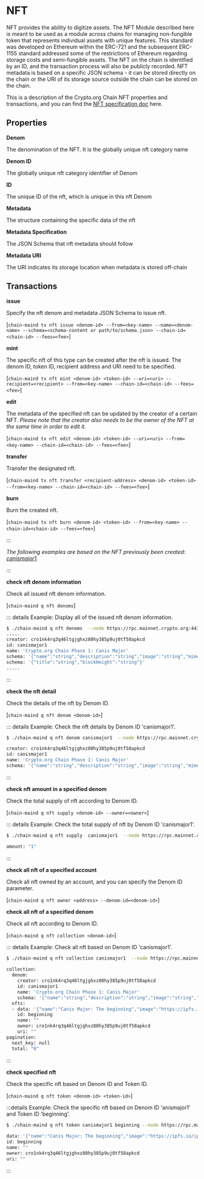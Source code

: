 # NFT 

NFT provides the ability to digitize assets. The NFT Module described here is meant to be used as a module across chains for managing non-fungible token that represents individual assets with unique features. This standard was developed on Ethereum within the ERC-721 and the subsequent ERC-1155 standard addressed some of the restrictions of Ethereum regarding storage costs and semi-fungible assets.
The NFT on the chain is identified by an ID, and the transaction process will also be publicly recorded. NFT metadata is based on a specific JSON schema - it can be stored directly on the chain or the URI of its storage source outside the chain can be stored on the chain. 

This is a description of the Crypto.org Chain NFT properties and transactions, and you can find the [NFT specification doc](https://github.com/crypto-org-chain/chain-main/tree/master/x/nft/spec) here.

## Properties

**Denom**

The denomination of the NFT. It is the globally unique nft category name

**Denom ID** 

The globally unique nft category identifier of Denom

**ID**

The unique ID of the nft, which is unique in this nft Denom

**Metadata**

The structure containing the specific data of the nft

**Metadata Specification**

The JSON Schema that nft metadata should follow

**Metadata URI**

The URI indicates its storage location when metadata is stored off-chain



## Transactions

**issue**

Specify the nft denom and metadata JSON Schema to issue nft.

[`chain-maind tx nft issue <denom-id> --from=<key-name> --name=<denom-name> --schema=<schema-content or path/to/schema.json> --chain-id=<chain-id> --fees=<fee>`]
  
**mint**

The specific nft of this type can be created after the nft is issued. The denom ID, token ID, recipient address and URI need to be specified.

[`chain-maind tx nft mint <denom-id> <token-id> --uri=<uri> --recipient=<recipient> --from=<key-name> --chain-id=<chain-id> --fees=<fee>`]

**edit**
  
The metadata of the specified nft can be updated by the creator of a certain NFT. 
*Please note that the creator also needs to be the owner of the NFT at the same time in order to edit it.*

[`chain-maind tx nft edit <denom-id> <token-id> --uri=<uri> --from=<key-name> --chain-id=<chain-id> --fees=<fee>`]

**transfer**
  
Transfer the designated nft.

[`chain-maind tx nft transfer <recipient-address> <denom-id> <token-id> --from=<key-name> --chain-id=<chain-id> --fees=<fee>`]

**burn**
  
Burn the created nft.

[`chain-maind tx nft burn <denom-id> <token-id> --from=<key-name> --chain-id=<chain-id> --fees=<fee>`]


:::

*The following examples are based on the NFT previously been created: [canismajor1](https://crypto.org/explorer/nfts/tokens/canismajor1/beginning).*

:::

**check nft denom information**

Check all issued nft denom information.

[`chain-maind q nft denoms`]


::: details Example: Display all of the issued nft denom information.

  ```bash
$ ./chain-maind q nft denoms  --node https://rpc.mainnet.crypto.org:443/
  .....
  creator: cro1nk4rq3q46ltgjghxz80hy385p9uj0tf58apkcd
  id: canismajor1
  name: 'Crypto.org Chain Phase 1: Canis Major'
  schema: '{"name":"string","description":"string","image":"string","mimeType":"string"}'
  schema: '{"title":"string","blockHeight":"string"}'
  .....
```
:::

**check the nft detail**

Check the details of the nft by Denom ID.

[`chain-maind q nft denom <denom-id>`]

::: details Example: Check the nft details by Denom ID 'canismajor1'.

```bash
$ ./chain-maind q nft denom canismajor1  --node https://rpc.mainnet.crypto.org:443/

creator: cro1nk4rq3q46ltgjghxz80hy385p9uj0tf58apkcd
id: canismajor1
name: 'Crypto.org Chain Phase 1: Canis Major'
schema: '{"name":"string","description":"string","image":"string","mimeType":"string"}'

```
:::

**check nft amount in a specified denom**
  
Check the total supply of nft according to Denom ID. 
  
[`chain-maind q nft supply <denom-id> --owner=<owner>`]

::: details Example: Check the total supply of nft by Denom ID 'canismajor1'. 

```bash
$ ./chain-maind q nft supply  canismajor1  --node https://rpc.mainnet.crypto.org:443/

amount: "1"
```
:::


**check all nft of a specified account**
  
Check all nft owned by an account, and you can specify the Denom ID parameter.
  
[`chain-maind q nft owner <address> --denom-id=<denom-id>`]



**check all nft of a specified denom**
  
Check all nft according to Denom ID.
  
[`chain-maind q nft collection <denom-id>`]

::: details Example: Check all nft based on Denom ID 'canismajor1'.
  
``` bash 
$ ./chain-maind q nft collection canismajor1  --node https://rpc.mainnet.crypto.org:443/
  
collection:
  denom:
    creator: cro1nk4rq3q46ltgjghxz80hy385p9uj0tf58apkcd
    id: canismajor1
    name: 'Crypto.org Chain Phase 1: Canis Major'
    schema: '{"name":"string","description":"string","image":"string","mimeType":"string"}'
  nfts:
  - data: '{"name":"Canis Major: The beginning","image":"https://ipfs.io/ipfs/QmUqmgx7axVihM3g29DpJRxvPHzEJLZQfWckHDM9qB5hTY","mimeType":"image/jpeg"}'
    id: beginning
    name: ""
    owner: cro1nk4rq3q46ltgjghxz80hy385p9uj0tf58apkcd
    uri: ""
pagination:
  next_key: null
  total: "0"

```
:::

 
**check specified nft**
  
Check the specific nft based on Denom ID and Token ID.
  
[`chain-maind q nft token <denom-id> <token-id>`]

:::details Example: Check the specific nft based on Denom ID 'anismajor1' and Token ID 'beginning'.
  
```bash
$ ./chain-maind q nft token canismajor1 beginning --node https://rpc.mainnet.crypto.org:443/
  
data: '{"name":"Canis Major: The beginning","image":"https://ipfs.io/ipfs/QmUqmgx7axVihM3g29DpJRxvPHzEJLZQfWckHDM9qB5hTY","mimeType":"image/jpeg"}'
id: beginning
name: ""
owner: cro1nk4rq3q46ltgjghxz80hy385p9uj0tf58apkcd
uri: ""
```
:::
